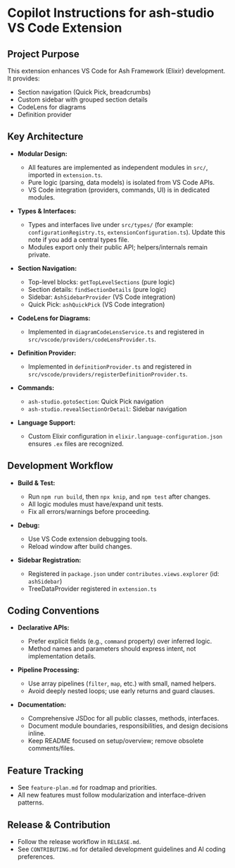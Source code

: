 # Copilot Instructions for ash-studio VS Code Extension

## Project Purpose

This extension enhances VS Code for Ash Framework (Elixir) development. It provides:

- Section navigation (Quick Pick, breadcrumbs)
- Custom sidebar with grouped section details
- CodeLens for diagrams
- Definition provider

## Key Architecture

- **Modular Design:**
  - All features are implemented as independent modules in `src/`, imported in `extension.ts`.
  - Pure logic (parsing, data models) is isolated from VS Code APIs.
  - VS Code integration (providers, commands, UI) is in dedicated modules.

- **Types & Interfaces:**
  - Types and interfaces live under `src/types/` (for example: `configurationRegistry.ts`,
    `extensionConfiguration.ts`). Update this note if you add a central types file.
  - Modules export only their public API; helpers/internals remain private.

- **Section Navigation:**
  - Top-level blocks: `getTopLevelSections` (pure logic)
  - Section details: `findSectionDetails` (pure logic)
  - Sidebar: `AshSidebarProvider` (VS Code integration)
  - Quick Pick: `ashQuickPick` (VS Code integration)

- **CodeLens for Diagrams:**
  - Implemented in `diagramCodeLensService.ts` and registered in
    `src/vscode/providers/codeLensProvider.ts`.

- **Definition Provider:**
  - Implemented in `definitionProvider.ts` and registered in
    `src/vscode/providers/registerDefinitionProvider.ts`.

- **Commands:**
  - `ash-studio.gotoSection`: Quick Pick navigation
  - `ash-studio.revealSectionOrDetail`: Sidebar navigation

- **Language Support:**
  - Custom Elixir configuration in `elixir.language-configuration.json` ensures `.ex` files are
    recognized.

## Development Workflow

- **Build & Test:**
  - Run `npm run build`, then `npx knip`, and `npm test` after changes.
  - All logic modules must have/expand unit tests.
  - Fix all errors/warnings before proceeding.

- **Debug:**
  - Use VS Code extension debugging tools.
  - Reload window after build changes.

- **Sidebar Registration:**
  - Registered in `package.json` under `contributes.views.explorer` (id: `ashSidebar`)
  - TreeDataProvider registered in `extension.ts`

## Coding Conventions

- **Declarative APIs:**
  - Prefer explicit fields (e.g., `command` property) over inferred logic.
  - Method names and parameters should express intent, not implementation details.

- **Pipeline Processing:**
  - Use array pipelines (`filter`, `map`, etc.) with small, named helpers.
  - Avoid deeply nested loops; use early returns and guard clauses.

- **Documentation:**
  - Comprehensive JSDoc for all public classes, methods, interfaces.
  - Document module boundaries, responsibilities, and design decisions inline.
  - Keep README focused on setup/overview; remove obsolete comments/files.

## Feature Tracking

- See `feature-plan.md` for roadmap and priorities.
- All new features must follow modularization and interface-driven patterns.

## Release & Contribution

- Follow the release workflow in `RELEASE.md`.
- See `CONTRIBUTING.md` for detailed development guidelines and AI coding preferences.
